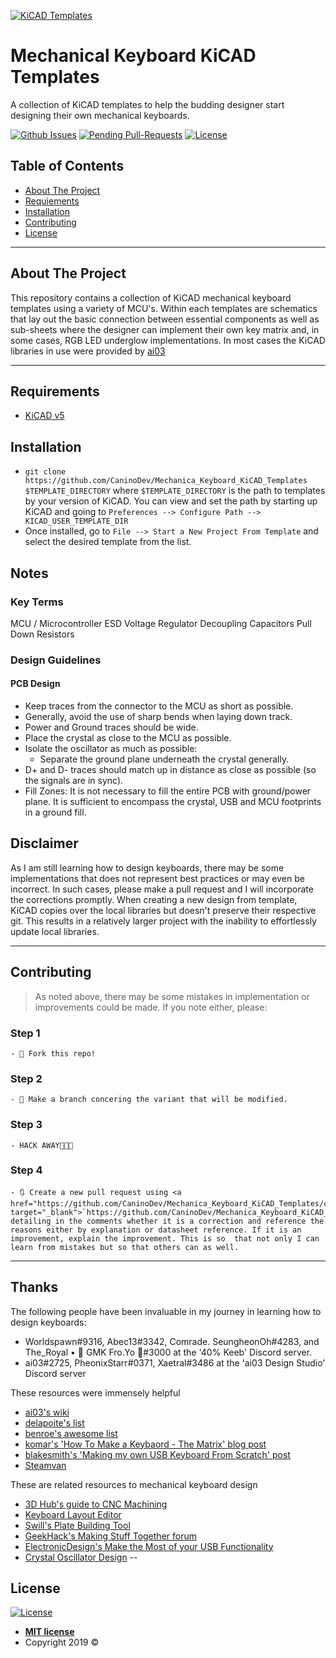 <a href="https://github.com/CaninoDev/Mechanical_Keyboard_KiCAD_Templates"><img src="http://i.imgur.com/2TQ86Dp.png" title="Mechanical Keyboards KiCAD Templates" alt="KiCAD Templates"></a>

# Mechanical Keyboard KiCAD Templates

A collection of KiCAD templates to help the budding designer start designing their own mechanical keyboards.

 [![Github Issues](http://githubbadges.herokuapp.com/badges/badgerbadgerbadger/issues.svg?style=flat-square)](https://github.com/badges/badgerbadgerbadger/issues) 
 [![Pending Pull-Requests](http://githubbadges.herokuapp.com/badges/badgerbadgerbadger/pulls.svg?style=flat-square)](https://github.com/badges/badgerbadgerbadger/pulls) 
 [![License](http://img.shields.io/:license-mit-blue.svg?style=flat-square)](http://badges.mit-license.org)

<!-- TABLE OF CONTENTS -->
## Table of Contents

- [About The Project](#about-the-project)
- [Requiements](#requirements)
- [Installation](#installation)
- [Contributing](#contributing)
- [License](#license)

---
<!-- ABOUT THE PROJECT -->
## About The Project

This repository contains a collection of KiCAD mechanical keyboard templates using a variety of MCU's. Within each templates are schematics that lay out the basic connection between essential components as well as sub-sheets where the designer can implement their own key matrix and, in some cases, RGB LED underglow implementations. In most cases the KiCAD libraries in use were provided by [ai03](https://github.com/ai03-2725)

---
<!-- REQUIREMENTS -->
## Requirements

- [KiCAD v5](http://www.kicad-pcb.org/)

<!-- INSTALLATION -->
## Installation

- `git clone https://github.com/CaninoDev/Mechanica_Keyboard_KiCAD_Templates $TEMPLATE_DIRECTORY` where `$TEMPLATE_DIRECTORY` is the path to templates by your version of KiCAD. You can view and set the path by starting up KiCAD and going to `Preferences --> Configure Path --> KICAD_USER_TEMPLATE_DIR` 
- Once installed, go to `File --> Start a New Project From Template` and select the desired template from the list.

<!-- NOTES -->
## Notes

### Key Terms

MCU / Microcontroller
ESD
Voltage Regulator
Decoupling Capacitors
Pull Down Resistors

<!-- Design Guidlines -->
### Design Guidelines

<!-- PCB DESIGN -->
#### PCB Design

- Keep traces from the connector to the MCU as short as possible.
- Generally, avoid the use of sharp bends when laying down track.
- Power and Ground traces should be wide.
- Place the crystal as close to the MCU as possible.
- Isolate the oscillator as much as possible:
  - Separate the ground plane underneath the crystal generally.
- D+ and D- traces should match up in distance as close as possible (so the signals are in sync).
- Fill Zones: It is not necessary to fill the entire PCB with ground/power plane. It is sufficient to encompass the crystal, USB and MCU footprints in a ground fill.

<!-- DISCLAIMER -->
## Disclaimer

As I am still learning how to design keyboards, there may be some implementations that does not represent best practices or may even be incorrect. In such cases, please make a pull request and I will incorporate the corrections promptly. When creating a new design from template, KiCAD copies over the local libraries but doesn't preserve their respective git. This results in a relatively larger project with the inability to effortlessly update local libraries.

---
<!-- CONTRIBUTING -->
## Contributing

> As noted above, there may be some mistakes in implementation or improvements could be made. If you note either, please:

### Step 1

    - 🍴 Fork this repo!

### Step 2
    - 👯 Make a branch concering the variant that will be modified.

### Step 3
    - HACK AWAY🔨🔨🔨

### Step 4
    - 🔃 Create a new pull request using <a href="https://github.com/CaninoDev/Mechanica_Keyboard_KiCAD_Templates/compare/" target="_blank">`https://github.com/CaninoDev/Mechanica_Keyboard_KiCAD_Templates/compare/`</a> detailing in the comments whether it is a correction and reference the reasons either by explanation or datasheet reference. If it is an improvement, explain the improvement. This is so  that not only I can learn from mistakes but so that others can as well. 
---
## Thanks

The following people have been invaluable in my journey in learning how to design keyboards:

- Worldspawn#9316, Abec13#3342, Comrade. SeungheonOh#4283, and The_Royal • 🍦 GMK Fro.Yo 🍦#3000 at the '40% Keeb' Discord server. 
- ai03#2725, PheonixStarr#0371, Xaetral#3486 at the 'ai03 Design Studio' Discord server

These resources were immensely helpful
- [ai03's wiki](https://wiki.ai03.me/)
- [delapoite's list](https://github.com/Delapouite/awesome-keyboard)
- [benroe's awesome list](https://github.com/BenRoe/awesome-mechanical-keyboard)
- [komar's 'How To Make a Keybaord - The Matrix' blog post](http://blog.komar.be/how-to-make-a-keyboard-the-matrix/)
- [blakesmith's 'Making my own USB Keyboard From Scratch' post](http://blakesmith.me/2019/01/16/making-my-own-usb-keyboard-from-scratch.html)
- [Steamvan](https://github.com/jmdaly/steamvan)

These are related resources to mechanical keyboard design
- [3D Hub's guide to CNC Machining](https://www.3dhubs.com/knowledge-base/how-design-parts-cnc-machining)
- [Keyboard Layout Editor](http://www.keyboard-layout-editor.com/)
- [Swill's Plate Building Tool](http://www.keyboard-layout-editor.com/)
- [GeekHack's Making Stuff Together forum](https://geekhack.org/index.php?board=117.0)
- [ElectronicDesign's Make the Most of your USB Functionality](https://www.electronicdesign.com/power/make-most-your-usb-functionality)
- [Crystal Oscillator Design](http://hoani.net/engineering/crystal-oscillator-design/)
-- 
## License

[![License](http://img.shields.io/:license-mit-blue.svg?style=flat-square)](http://badges.mit-license.org)

- **[MIT license](http://opensource.org/licenses/mit-license.php)**
- Copyright 2019 ©
